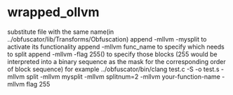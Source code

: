 # wrapped_ollvm
substitute file with the same name(in ../obfuscator/lib/Transforms/Obfuscation)
append -mllvm -mysplit to activate its functionality
append -mllvm func_name to specify which needs to split
append -mllvm -flag 255() to specify those blocks (255 would be interpreted into a binary sequence as the mask for the corresponding order of block sequence)
for example
../obfuscator/bin/clang test.c  -S -o test.s -mllvm split -mllvm mysplit -mllvm splitnum=2 -mllvm your-function-name -mllvm flag 255
